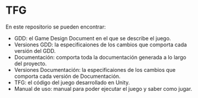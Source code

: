 # TFG

En este repositorio se pueden encontrar:

- GDD: el Game Design Document en el que se describe el juego.
- Versiones GDD: la especificaiones de los cambios que comporta cada versión del GDD.
- Documentación: comporta toda la documentación generada a lo largo del proyecto.  
- Versiones Documentación: la especificaiones de los cambios que comporta cada versión de Documentación.
- TFG: el código del juego desarrollado en Unity.
- Manual de uso: manual para poder ejecutar el juego y saber como jugar.
